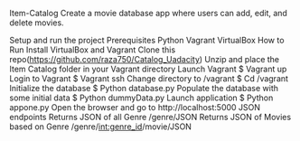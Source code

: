 Item-Catalog
Create a movie database app where users can add, edit, and delete movies.

Setup and run the project
Prerequisites
Python 
Vagrant
VirtualBox
How to Run
Install VirtualBox and Vagrant
Clone this repo(https://github.com/raza750/Catalog_Uadacity)
Unzip and place the Item Catalog folder in your Vagrant directory
Launch Vagrant
$ Vagrant up 
Login to Vagrant
$ Vagrant ssh
Change directory to /vagrant
$ Cd /vagrant
Initialize the database
$ Python database.py
Populate the database with some initial data
$ Python dummyData.py
Launch application
$ Python appone.py
Open the browser and go to http://localhost:5000
JSON endpoints
Returns JSON of all Genre
/genre/JSON
Returns JSON of Movies based on Genre
/genre/<int:genre_id>/movie/JSON
